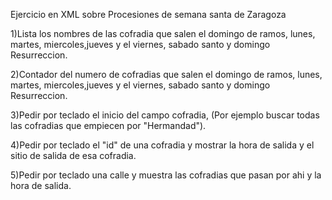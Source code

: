 Ejercicio en XML sobre Procesiones de semana santa de Zaragoza 

1)Lista los nombres de las cofradia que salen el domingo de ramos, lunes, martes, miercoles,jueves y el viernes, sabado santo y domingo Resurreccion.

2)Contador del numero de cofradias que salen el domingo de ramos, lunes, martes, miercoles,jueves y el viernes, sabado santo y domingo Resurreccion.

3)Pedir por teclado el inicio del campo cofradia, (Por ejemplo buscar todas las cofradias que empiecen por "Hermandad").

4)Pedir por teclado el "id" de una cofradia y mostrar la hora de salida y el sitio de salida de esa cofradia.

5)Pedir por teclado una calle y muestra las cofradias que pasan por ahi y la hora de salida.
